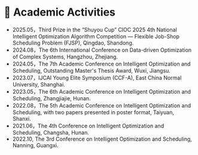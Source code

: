 <h1>🏨 Academic Activities</h1>
<ul>
    <li>
        2025.05，Third Prize in the “Shuyou Cup” CIOC 2025 4th National Intelligent Optimization Algorithm Competition — Flexible Job-Shop Scheduling Problem (FJSP), Qingdao, Shandong.
    </li>
    <li>
        2024.08，The 6th International Conference on Data-driven Optimization of Complex Systems, Hangzhou, Zhejiang.
    </li>
    <li>
        2024.05，The 7th Academic Conference on Intelligent Optimization and Scheduling, Outstanding Master's Thesis Award, Wuxi, Jiangsu.
    </li>
    <li>
        2023.07，IJCAI Young Elite Symposium (CCF-A), East China Normal University, Shanghai.
    </li>
    <li>
        2023.05，The 6th Academic Conference on Intelligent Optimization and Scheduling, Zhangjiajie, Hunan.
    </li>
    <li>
        2022.08，The 5th Academic Conference on Intelligent Optimization and Scheduling, with two papers presented in poster format, Taiyuan, Shanxi.
    </li>
    <li>
        2021.06，The 4th Conference on Intelligent Optimization and Scheduling, Changsha, Hunan.
    </li>
    <li>
        2022.10, The 3rd Conference on Intelligent Optimization and Scheduling, Nanning, Guangxi.
    </li>
</ul>
